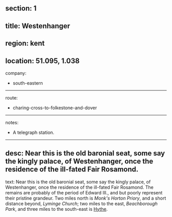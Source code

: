 section: 1
----
title: Westenhanger
----
region: kent
----
location: 51.095, 1.038
----
company:
- south-eastern
----
route:
- charing-cross-to-folkestone-and-dover
----
notes:
- A telegraph station.
----
desc: Near this is the old baronial seat, some say the kingly palace, of Westenhanger, once the residence of the ill-fated Fair Rosamond.
----
text: Near this is the old baronial seat, some say the kingly palace, of Westenhanger, once the residence of the ill-fated Fair Rosamond. The remains are probably of the period of Edward III., and but poorly represent their pristine grandeur. Two miles north is *Monk's Horton Priory*, and a short distance beyond, *Lyminge Church*; two miles to the east, *Beachborough Park*, and three miles to the south-east is [Hythe](/stations/hythe).
